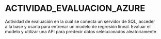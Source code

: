 # ACTIVIDAD_EVALUACION_AZURE
Actividad de evaluación en la cual se conecta un servidor de SQL, acceder a la base y usarla para entrenar un modelo de regresión lineal. 
Evaluar el modelo y utilizar una API para predecir datos seleccionados aleatoriamente

